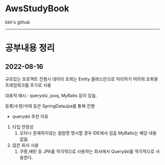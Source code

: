 # AwsStudyBook
kkh's github

-----

# 공부내용 정리 

## 2022-08-16
규모있는 프로젝트 진행시 데이터 조회는 Entity 클래스만으로 처리하기 어려워 조회용 프레임워크를 추가로 사용

대표적 예시 : querydsl, jooq, MyBatis 등이 있음. 

등록/수정/삭제 등은 SpringDataJpa를 통해 진행

- querydsl 추천 이유
1. 타입 안정성
    1. 오타나 존재하지않는 컬럼명 명시할 경우 IDE에서 검출
    MyBatis는 해당 내용 없음.
2. 많은 회사 사용
    1. 쿠팡,배민 등 JPA를 적극적으로 사용하는 회사에서 Querydsl를 적극적으로 사용한다.
